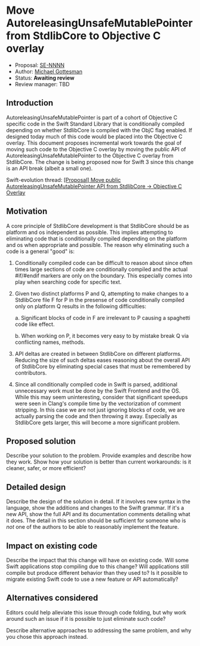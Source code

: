 # Move AutoreleasingUnsafeMutablePointer from StdlibCore to Objective C overlay

* Proposal: [SE-NNNN](NNNN-Move-autoreleasing-pointer-to-objc-overlay.md)
* Author: [Michael Gottesman](https://github.com/gottesmm)
* Status: **Awaiting review**
* Review manager: TBD

## Introduction

AutoreleasingUnsafeMutablePointer is part of a cohort of Objective C specific code in the Swift Standard Library that is conditionally compiled depending on whether StdlibCore is compiled with the ObjC flag enabled. If designed today much of this code would be placed into the Objective C overlay. This document proposes incremental work towards the goal of moving such code to the Objective C overlay by moving the public API of AutoreleasingUnsafeMutablePointer to the Objective C overlay from StdlibCore. The change is being proposed now for Swift 3 since this change is an API break (albeit a small one).

Swift-evolution thread: [[Proposal] Move public AutoreleasingUnsafeMutablePointer API from StdlibCore -> Objective C Overlay](http://thread.gmane.org/gmane.comp.lang.swift.evolution/24631)

## Motivation

A core principle of StdlibCore development is that StdlibCore should be as platform and os independent as possible. This implies attempting to eliminating code that is conditionally compiled depending on the platform and os when appropriate and possible. The reason why eliminating such a code is a general "good" is:

1. Conditionally compiled code can be difficult to reason about since often times large sections of code are conditionally compiled and the actual \#if/\#endif markers are only on the boundary. This especially comes into play when searching code for specific text.

2. Given two distinct platforms P and Q, attempting to make changes to a StdlibCore file F for P in the presense of code conditionally compiled only on platform Q results in the following difficulties:

   a. Significant blocks of code in F are irrelevant to P causing a spaghetti code like effect.

   b. When working on P, it becomes very easy to by mistake break Q via conflicting names, methods.

3. API deltas are created in between StdlibCore on different platforms. Reducing the size of such deltas eases reasoning about the overall API of StdlibCore by eliminating special cases that must be remembered by contributors.

4. Since all conditionally compiled code in Swift is parsed, additional unnecessary work must be done by the Swift Frontend and the OS. While this may seem uninteresting, consider that significant speedups were seen in Clang's compile time by the vectorization of comment stripping. In this case we are not just ignoring blocks of code, we are actually parsing the code and then throwing it away. Especially as StdlibCore gets larger, this will become a more significant problem.

## Proposed solution

Describe your solution to the problem. Provide examples and describe
how they work. Show how your solution is better than current
workarounds: is it cleaner, safer, or more efficient?

## Detailed design

Describe the design of the solution in detail. If it involves new
syntax in the language, show the additions and changes to the Swift
grammar. If it's a new API, show the full API and its documentation
comments detailing what it does. The detail in this section should be
sufficient for someone who is *not* one of the authors to be able to
reasonably implement the feature.

## Impact on existing code

Describe the impact that this change will have on existing code. Will some
Swift applications stop compiling due to this change? Will applications still
compile but produce different behavior than they used to? Is it
possible to migrate existing Swift code to use a new feature or API
automatically?

## Alternatives considered

Editors could help alleviate this issue through code folding, but why work
around such an issue if it is possible to just eliminate such code?

Describe alternative approaches to addressing the same problem, and
why you chose this approach instead.

